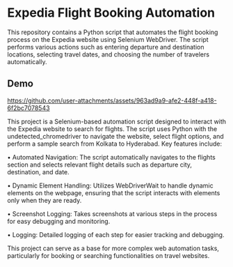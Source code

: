 # Expedia Flight Booking Automation

This repository contains a Python script that automates the flight booking process on the Expedia website using Selenium WebDriver. The script performs various actions such as entering departure and destination locations, selecting travel dates, and choosing the number of travelers automatically.


## Demo
https://github.com/user-attachments/assets/963ad9a9-afe2-448f-a418-6f2bc7078543

This project is a Selenium-based automation script designed to interact with the Expedia website to search for flights. The script uses Python with the undetected_chromedriver to navigate the website, select flight options, and perform a sample search from Kolkata to Hyderabad. Key features include:

• Automated Navigation: The script automatically navigates to the flights section and selects relevant flight details such as departure city, destination, and date.

• Dynamic Element Handling: Utilizes WebDriverWait to handle dynamic elements on the webpage, ensuring that the script interacts with elements only when they are ready.

• Screenshot Logging: Takes screenshots at various steps in the process for easy debugging and monitoring.

• Logging: Detailed logging of each step for easier tracking and debugging.


This project can serve as a base for more complex web automation tasks, particularly for booking or searching functionalities on travel websites.

